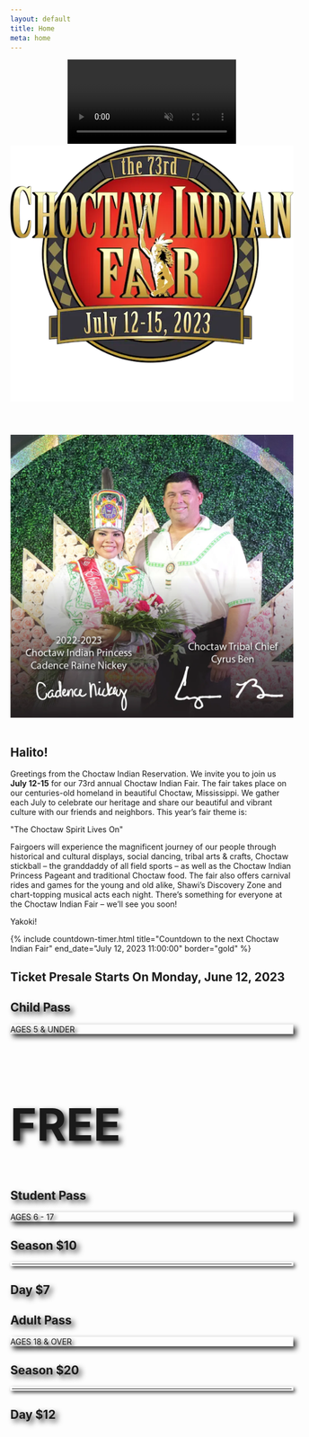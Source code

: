 ```yaml
---
layout: default
title: Home
meta: home
---
```

<header>
  <!-- This div is  intentionally blank. It creates the transparent black overlay over the video which you can modify in the CSS -->
  <div class="overlay"></div>
  <!-- The HTML5 video element that will create the background video on the header -->
  <video playsinline="playsinline" autoplay="autoplay" muted="muted" loop="loop">
    <source src="/assets/img/CIFVideoWeb_1.mp4" type="video/mp4">
  </video>
  <!-- The header content -->
  <div class="container h-100 d-block d-sm-none">
    <div class="d-flex h-100 text-center align-items-center">
      <div class="w-100 text-white">
        <img src="/assets/img/logos/fairlogo.webp" alt="Choctaw Indian Fair Logo" class="img-fluid">
      </div>
    </div>
  </div>
</header>

<section class="diamond-bg">
  <div class="container">
    <div class="row align-items-center">
      <div class="col-xl">
        <img class="card-gold-border img-fluid" src="/assets/img/chiefprincess.webp" alt="Chief & Princess 2022"/>
      </div>
      <div class="col-xl">
        <br class="d-xl-none"/>
        <h1 class="display-1 mb-0 shadow-text">Halito!</h1>
        <p class="lead my-1 mb-3">
          Greetings from the Choctaw Indian Reservation. We invite you to join us <strong>July 12-15</strong> for our 73rd annual Choctaw Indian Fair. The fair takes place on our centuries-old homeland in beautiful Choctaw, Mississippi. We gather each July to celebrate our heritage and share our beautiful and vibrant culture with our friends and neighbors. This year’s fair theme is:
        </p>
        <p class="h3 display-3 mb-0">"The Choctaw Spirit Lives On"</p>
        <p class="lead my-1 mb-3">
          Fairgoers will experience the magnificent journey of our people through historical and cultural displays, social dancing, tribal arts &amp; crafts, Choctaw stickball – the granddaddy of all field sports – as well as the Choctaw Indian Princess Pageant and traditional Choctaw food. The fair also offers carnival rides and games for the young and old alike, Shawi’s Discovery Zone and chart-topping musical acts each night. There’s something for everyone at the Choctaw Indian Fair – we’ll see you soon!
        </p>
        <p class="h3 display-3">Yakoki!</p>
      </div>
    </div>
  </div>
</section>

<section class="diamond-bg2">
  <div class="container">
    {% include countdown-timer.html title="Countdown to the next Choctaw Indian Fair" end_date="July 12, 2023 11:00:00" border="gold" %}
    <row class="row row-cols-1 row-cols-lg-2 row-cols-xl-3 g-0 card-gold-border mt-5">
      <div class="hero px-4 px-md-0">
        <h2 class="font-weight-bold mb-4 text-center">Ticket Presale Starts On Monday, June 12, 2023</h2>
        <div class="d-flex flex-column flex-lg-row justify-content-center align-items-center w-100 h-100 text-center">
          <div class="bg-child rounded-md shadow-lg p-6 m-4 w-100 h-100">
            <h2 class="display-2 fw-bold" style="text-shadow: 5px 5px 10px #333;">Child Pass</h2>
            <div class="border border-secondary rounded-lg mx-auto p-2 m-4 fs-2" style="text-shadow: 4px 4px 6px #333; box-shadow: 5px 5px 10px #333;">AGES 5 &amp; UNDER</div>
            <h2 class="display-1 fw-bold py-10" style="text-shadow: 5px 5px 10px #333; font-size: 5rem;">FREE</h2>
          </div>
          <div class="bg-student rounded-md shadow-lg p-6 m-4 w-100 h-100">
            <h2 class="display-2 fw-bold" style="text-shadow: 5px 5px 10px #333;">Student Pass</h2>
            <div class="border border-secondary rounded-lg mx-auto p-2 m-4 fs-2" style="text-shadow: 4px 4px 6px #333; box-shadow: 5px 5px 10px #333;">AGES 6 - 17</div>
            <h2 class="display-2 fw-bold" style="text-shadow: 5px 5px 10px #333;">Season $10</h2>
            <hr class="rounded-lg my-4" style="border: 3px solid #fff; box-shadow: 3px 3px 6px #333;">
            <h2 class="display-2 fw-bold" style="text-shadow: 5px 5px 10px #333;">Day $7</h2>
          </div>
          <div class="bg-adult rounded-md shadow-lg p-6 m-4 w-100 h-100">
            <h2 class="display-2 fw-bold" style="text-shadow: 5px 5px 10px #333;">Adult Pass</h2>
            <div class="border border-secondary rounded-lg mx-auto p-2 m-4 fs-2" style="text-shadow: 4px 4px 6px #333; box-shadow: 5px 5px 10px #333;">AGES 18 &amp; OVER</div>
            <h2 class="display-2 fw-bold" style="text-shadow: 5px 5px 10px #333;">Season $20</h2>
            <hr class="rounded-lg my-4" style="border: 3px solid #fff; box-shadow: 3px 3px 6px #333;">
            <h2 class="display-2 fw-bold" style="text-shadow: 5px 5px 10px #333;">Day $12</h2>
          </div>
        </div>
      </div>
      <!-- <div class="col">
        <a href="/events/">
          <div class="card bg-transparent opaque">
            <img src="../assets/img/svg/Events.svg" alt="Events">
          </div>
        </a>
      </div>
      <div class="col">
        <a href="/culture/">
          <div class="card bg-transparent opaque">
            <img src="../assets/img/svg/Culture.svg" alt="Culture">
          </div>
        </a>
      </div>
      <div class="col">
        <a href="/stickball/">
          <div class="card bg-transparent opaque">
            <img src="../assets/img/svg/Stickball.svg" alt="Stickball">
          </div>
        </a>
      </div>
      <div class="col">
        <a href="/pageant/">
          <div class="card bg-transparent opaque">
            <img src="../assets/img/svg/Pageant.svg" alt="Pageant">
          </div>
        </a>
      </div>
      <div class="col">
        <a href="/competitions/">
          <div class="card bg-transparent opaque">
            <img src="../assets/img/svg/Competitions.svg" alt="Competitions">
          </div>
        </a>
      </div>
      <div class="col">
        <a href="/info/">
          <div class="card bg-transparent opaque">
            <img src="../assets/img/svg/Visitor Info.svg" alt="Visitor Info">
          </div>
        </a>
      </div> -->
    </row>
  </div>
</section>
